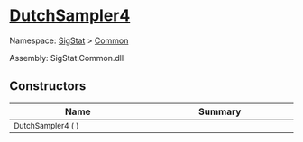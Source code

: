 # [DutchSampler4](./DutchSampler4.md)

Namespace: [SigStat]() > [Common](./README.md)

Assembly: SigStat.Common.dll


## Constructors

| Name<div><a href="#"><img width=400></a></div> | Summary<div><a href="#"><img width=475></a></div> | 
| --- | --- | 
| <sub>DutchSampler4 (  )</sub> | <sub></sub> | 



